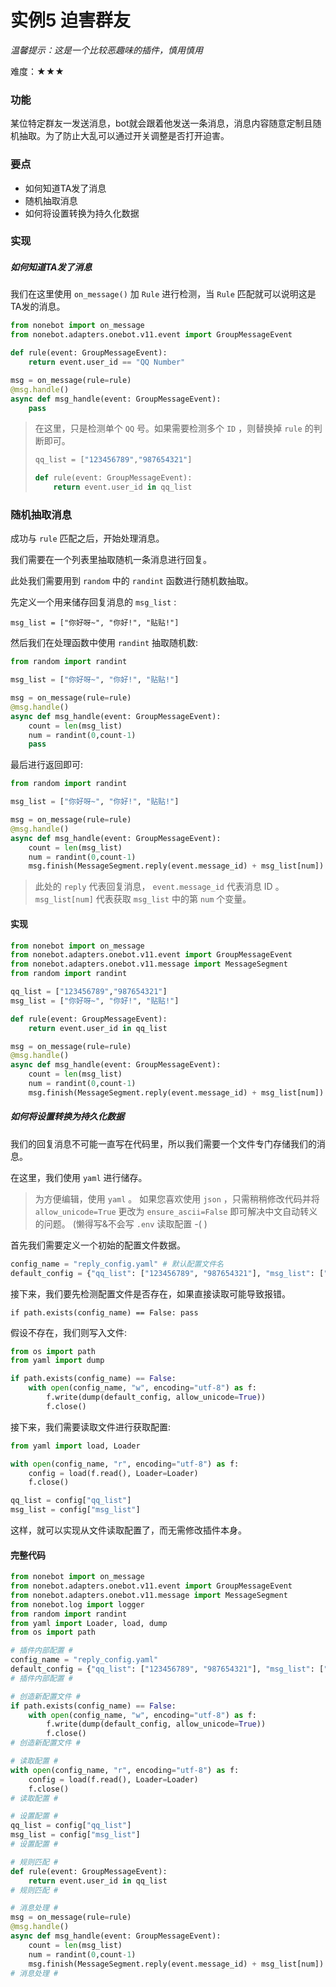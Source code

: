 # 实例5 迫害群友

*温馨提示：这是一个比较恶趣味的插件，慎用慎用*

难度：★★★

### 功能

某位特定群友一发送消息，bot就会跟着他发送一条消息，消息内容随意定制且随机抽取。为了防止大乱可以通过开关调整是否打开迫害。

### 要点

- 如何知道TA发了消息
- 随机抽取消息
- 如何将设置转换为持久化数据

### 实现

##### 如何知道TA发了消息

我们在这里使用 `on_message()` 加 `Rule` 进行检测，当 `Rule` 匹配就可以说明这是TA发的消息。

```python
from nonebot import on_message
from nonebot.adapters.onebot.v11.event import GroupMessageEvent

def rule(event: GroupMessageEvent):
    return event.user_id == "QQ Number"

msg = on_message(rule=rule)
@msg.handle()
async def msg_handle(event: GroupMessageEvent):
    pass
```

> 在这里，只是检测单个 `QQ` 号。如果需要检测多个 `ID` ，则替换掉 `rule` 的判断即可。
> ```python
> qq_list = ["123456789","987654321"]
>
> def rule(event: GroupMessageEvent):
>     return event.user_id in qq_list
> ```

### 随机抽取消息

成功与 `rule` 匹配之后，开始处理消息。

我们需要在一个列表里抽取随机一条消息进行回复。

此处我们需要用到 `random` 中的 `randint` 函数进行随机数抽取。

先定义一个用来储存回复消息的 `msg_list` :

`msg_list = ["你好呀~", "你好!", "贴贴!"]`

然后我们在处理函数中使用 `randint` 抽取随机数:

```python
from random import randint

msg_list = ["你好呀~", "你好!", "贴贴!"]

msg = on_message(rule=rule)
@msg.handle()
async def msg_handle(event: GroupMessageEvent):
    count = len(msg_list)
    num = randint(0,count-1)
    pass
```

最后进行返回即可:

```python
from random import randint

msg_list = ["你好呀~", "你好!", "贴贴!"]

msg = on_message(rule=rule)
@msg.handle()
async def msg_handle(event: GroupMessageEvent):
    count = len(msg_list)
    num = randint(0,count-1)
    msg.finish(MessageSegment.reply(event.message_id) + msg_list[num])
```

> 此处的 `reply` 代表回复消息， `event.message_id` 代表消息 ID 。
> `msg_list[num]` 代表获取 `msg_list` 中的第 `num` 个变量。

#### 实现

```python
from nonebot import on_message
from nonebot.adapters.onebot.v11.event import GroupMessageEvent
from nonebot.adapters.onebot.v11.message import MessageSegment
from random import randint

qq_list = ["123456789","987654321"]
msg_list = ["你好呀~", "你好!", "贴贴!"]

def rule(event: GroupMessageEvent):
    return event.user_id in qq_list

msg = on_message(rule=rule)
@msg.handle()
async def msg_handle(event: GroupMessageEvent):
    count = len(msg_list)
    num = randint(0,count-1)
    msg.finish(MessageSegment.reply(event.message_id) + msg_list[num])
```

##### 如何将设置转换为持久化数据

我们的回复消息不可能一直写在代码里，所以我们需要一个文件专门存储我们的消息。

在这里，我们使用 `yaml` 进行储存。

> 为方便编辑，使用 `yaml` 。
> 如果您喜欢使用 `json` ，只需稍稍修改代码并将 `allow_unicode=True` 更改为 `ensure_ascii=False` 即可解决中文自动转义的问题。
> (懒得写&不会写 `.env` 读取配置 -( )

首先我们需要定义一个初始的配置文件数据。

```python
config_name = "reply_config.yaml" # 默认配置文件名
default_config = {"qq_list": ["123456789", "987654321"], "msg_list": ["你好呀~", "你好!", "贴贴!"]} # 默认配置文件内容(字典)
```

接下来，我们要先检测配置文件是否存在，如果直接读取可能导致报错。

`if path.exists(config_name) == False: pass`

假设不存在，我们则写入文件:

```python
from os import path
from yaml import dump

if path.exists(config_name) == False:
    with open(config_name, "w", encoding="utf-8") as f:
        f.write(dump(default_config, allow_unicode=True))
        f.close()
```

接下来，我们需要读取文件进行获取配置:

```python
from yaml import load, Loader

with open(config_name, "r", encoding="utf-8") as f:
    config = load(f.read(), Loader=Loader)
    f.close()

qq_list = config["qq_list"]
msg_list = config["msg_list"]
```

这样，就可以实现从文件读取配置了，而无需修改插件本身。

#### 完整代码

```python
from nonebot import on_message
from nonebot.adapters.onebot.v11.event import GroupMessageEvent
from nonebot.adapters.onebot.v11.message import MessageSegment
from nonebot.log import logger
from random import randint
from yaml import Loader, load, dump
from os import path

# 插件内部配置 #
config_name = "reply_config.yaml"
default_config = {"qq_list": ["123456789", "987654321"], "msg_list": ["你好呀~", "你好!", "贴贴!"]}
# 插件内部配置 #

# 创造新配置文件 #
if path.exists(config_name) == False:
    with open(config_name, "w", encoding="utf-8") as f:
        f.write(dump(default_config, allow_unicode=True))
        f.close()
# 创造新配置文件 #

# 读取配置 #
with open(config_name, "r", encoding="utf-8") as f:
    config = load(f.read(), Loader=Loader)
    f.close()
# 读取配置 #

# 设置配置 #
qq_list = config["qq_list"]
msg_list = config["msg_list"]
# 设置配置 #

# 规则匹配 #
def rule(event: GroupMessageEvent):
    return event.user_id in qq_list
# 规则匹配 #

# 消息处理 #
msg = on_message(rule=rule)
@msg.handle()
async def msg_handle(event: GroupMessageEvent):
    count = len(msg_list)
    num = randint(0,count-1)
    msg.finish(MessageSegment.reply(event.message_id) + msg_list[num])
# 消息处理 #
```